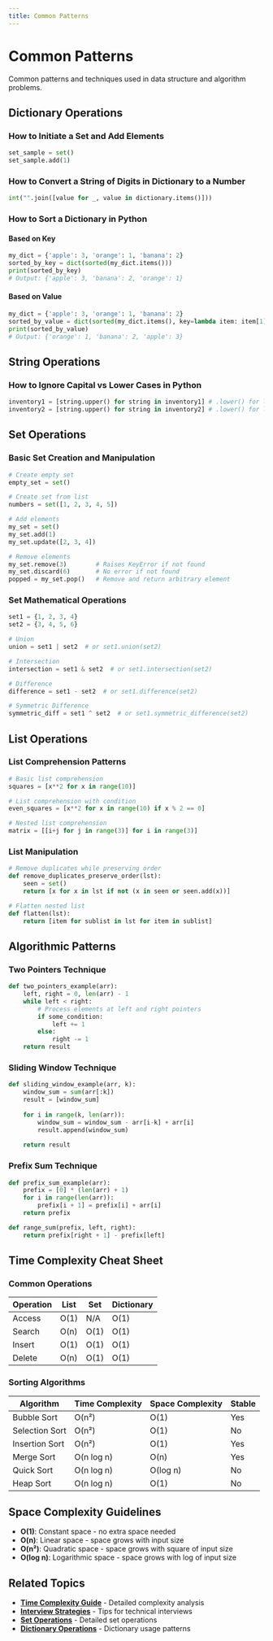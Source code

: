 ```yaml
---
title: Common Patterns
---
```


# Common Patterns

Common patterns and techniques used in data structure and algorithm problems.

## Dictionary Operations

### How to Initiate a Set and Add Elements

```python
set_sample = set()
set_sample.add(1)
```

### How to Convert a String of Digits in Dictionary to a Number

```python
int("".join([value for _, value in dictionary.items()]))
```

### How to Sort a Dictionary in Python

#### Based on Key

```python
my_dict = {'apple': 3, 'orange': 1, 'banana': 2}  
sorted_by_key = dict(sorted(my_dict.items()))  
print(sorted_by_key)  
# Output: {'apple': 3, 'banana': 2, 'orange': 1}
```

#### Based on Value

```python
my_dict = {'apple': 3, 'orange': 1, 'banana': 2}  
sorted_by_value = dict(sorted(my_dict.items(), key=lambda item: item[1]))  
print(sorted_by_value)  
# Output: {'orange': 1, 'banana': 2, 'apple': 3}
```

## String Operations

### How to Ignore Capital vs Lower Cases in Python

```python
inventory1 = [string.upper() for string in inventory1] # .lower() for lower 
inventory2 = [string.upper() for string in inventory2] # .lower() for lower 
```

## Set Operations

### Basic Set Creation and Manipulation

```python
# Create empty set
empty_set = set()

# Create set from list
numbers = set([1, 2, 3, 4, 5])

# Add elements
my_set = set()
my_set.add(1)
my_set.update([2, 3, 4])

# Remove elements
my_set.remove(3)        # Raises KeyError if not found
my_set.discard(6)       # No error if not found
popped = my_set.pop()   # Remove and return arbitrary element
```

### Set Mathematical Operations

```python
set1 = {1, 2, 3, 4}
set2 = {3, 4, 5, 6}

# Union
union = set1 | set2  # or set1.union(set2)

# Intersection
intersection = set1 & set2  # or set1.intersection(set2)

# Difference
difference = set1 - set2  # or set1.difference(set2)

# Symmetric Difference
symmetric_diff = set1 ^ set2  # or set1.symmetric_difference(set2)
```

## List Operations

### List Comprehension Patterns

```python
# Basic list comprehension
squares = [x**2 for x in range(10)]

# List comprehension with condition
even_squares = [x**2 for x in range(10) if x % 2 == 0]

# Nested list comprehension
matrix = [[i+j for j in range(3)] for i in range(3)]
```

### List Manipulation

```python
# Remove duplicates while preserving order
def remove_duplicates_preserve_order(lst):
    seen = set()
    return [x for x in lst if not (x in seen or seen.add(x))]

# Flatten nested list
def flatten(lst):
    return [item for sublist in lst for item in sublist]
```

## Algorithmic Patterns

### Two Pointers Technique

```python
def two_pointers_example(arr):
    left, right = 0, len(arr) - 1
    while left < right:
        # Process elements at left and right pointers
        if some_condition:
            left += 1
        else:
            right -= 1
    return result
```

### Sliding Window Technique

```python
def sliding_window_example(arr, k):
    window_sum = sum(arr[:k])
    result = [window_sum]
    
    for i in range(k, len(arr)):
        window_sum = window_sum - arr[i-k] + arr[i]
        result.append(window_sum)
    
    return result
```

### Prefix Sum Technique

```python
def prefix_sum_example(arr):
    prefix = [0] * (len(arr) + 1)
    for i in range(len(arr)):
        prefix[i + 1] = prefix[i] + arr[i]
    return prefix

def range_sum(prefix, left, right):
    return prefix[right + 1] - prefix[left]
```

## Time Complexity Cheat Sheet

### Common Operations

| Operation | List | Set | Dictionary |
|-----------|------|-----|------------|
| Access | O(1) | N/A | O(1) |
| Search | O(n) | O(1) | O(1) |
| Insert | O(1) | O(1) | O(1) |
| Delete | O(n) | O(1) | O(1) |

### Sorting Algorithms

| Algorithm | Time Complexity | Space Complexity | Stable |
|-----------|----------------|------------------|--------|
| Bubble Sort | O(n²) | O(1) | Yes |
| Selection Sort | O(n²) | O(1) | No |
| Insertion Sort | O(n²) | O(1) | Yes |
| Merge Sort | O(n log n) | O(n) | Yes |
| Quick Sort | O(n log n) | O(log n) | No |
| Heap Sort | O(n log n) | O(1) | No |

## Space Complexity Guidelines

- **O(1)**: Constant space - no extra space needed
- **O(n)**: Linear space - space grows with input size
- **O(n²)**: Quadratic space - space grows with square of input size
- **O(log n)**: Logarithmic space - space grows with log of input size

## Related Topics

- **[Time Complexity Guide](Time_Complexity_Guide.md)** - Detailed complexity analysis
- **[Interview Strategies](Interview_Strategies.md)** - Tips for technical interviews
- **[Set Operations](../Data_Structures/Python_Sets/Set_Operations.md)** - Detailed set operations
- **[Dictionary Operations](../Data_Structures/Python_Dictionaries/Dictionary_Operations.md)** - Dictionary usage patterns
